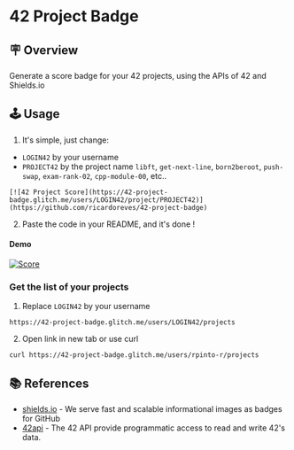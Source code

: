 # 42 Project Badge

## :placard: Overview
Generate a score badge for your 42 projects, using the APIs of 42 and Shields.io

## :joystick: Usage

1. It's simple, just change:
- `LOGIN42` by your username
- `PROJECT42` by the project name `libft`, `get-next-line`, `born2beroot`, `push-swap`, `exam-rank-02`, `cpp-module-00`, etc..
```
[![42 Project Score](https://42-project-badge.glitch.me/users/LOGIN42/project/PROJECT42)](https://github.com/ricardoreves/42-project-badge)
``` 
2. Paste the code in your README, and it's done !
#### Demo
[![Score](https://42-project-badge.glitch.me/users/rpinto-r/project/libft)](https://github.com/ricardoreves/42-project-badge)

### Get the list of your projects
1. Replace `LOGIN42` by your username
```
https://42-project-badge.glitch.me/users/LOGIN42/projects
```
2. Open link in new tab or use curl
```
curl https://42-project-badge.glitch.me/users/rpinto-r/projects
```

## :books: References
- [shields.io](https://shields.io/) - We serve fast and scalable informational images as badges for GitHub
- [42api](https://api.intra.42.fr/apidoc) - The 42 API provide programmatic access to read and write 42's data.
